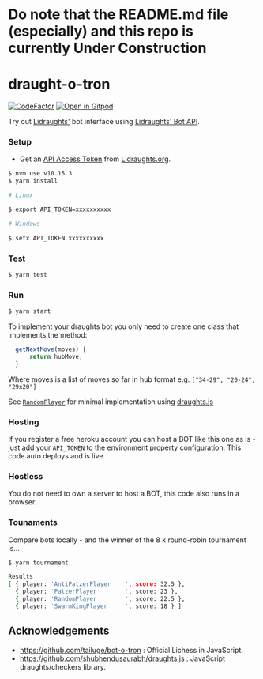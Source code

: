 # **Do note that the README.md file (especially) and this repo is currently Under Construction**

# draught-o-tron

[![CodeFactor](https://www.codefactor.io/repository/github/TheYoBots/draught-o-tron/badge)](https://www.codefactor.io/repository/github/TheYoBots/draught-o-tron) 
[![Open in Gitpod](https://img.shields.io/badge/Gitpod-Open%20in%20Gitpod-%230092CF.svg)](https://gitpod.io/#https://github.com/TheYoBots/draughts-o-tron)

Try out [Lidraughts'](https://lidraughts.org) bot interface using [Lidraughts' Bot API](https://lidraughts.org/api#tag/Bot).

### Setup

- Get an [API Access Token](https://lidraughts.org/account/oauth/token) from [Lidraughts.org](https://lidraughts.org).

```bash
$ nvm use v10.15.3
$ yarn install

# Linux

$ export API_TOKEN=xxxxxxxxxx

# Windows

$ setx API_TOKEN xxxxxxxxxx
```

### Test

```bash
$ yarn test
```

### Run

```bash
$ yarn start
```

To implement your draughts bot you only need to create one class that implements the method:

```js
  getNextMove(moves) {
      return hubMove;
  }
```

Where moves is a list of moves so far in hub format e.g. `["34-29", "20-24", "29x20"]`

See [`RandomPlayer`](src/bots/RandomPlayer.js) for minimal implementation using [draughts.js](https://github.com/shubhendusaurabh/draughts.js)

### Hosting

If you register a free heroku account you can host a BOT like this one as is - just add your `API_TOKEN` to the environment property configuration.
This code auto deploys and is live.

### Hostless

You do not need to own a server to host a BOT, this code also runs in a browser.

### Tounaments 

Compare bots locally - and the winner of the 8 x round-robin tournament is...

```bash
$ yarn tournament

Results
[ { player: 'AntiPatzerPlayer    ', score: 32.5 },
  { player: 'PatzerPlayer        ', score: 23 },
  { player: 'RandomPlayer        ', score: 22.5 },
  { player: 'SwarmKingPlayer     ', score: 18 } ]
```
## Acknowledgements

- https://github.com/tailuge/bot-o-tron : Official Lichess in JavaScript.
- https://github.com/shubhendusaurabh/draughts.js : JavaScript draughts/checkers library.
